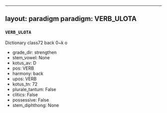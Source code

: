 
---
layout: paradigm
paradigm: VERB_ULOTA
---
### ` VERB_ULOTA `

Dictionary class72 back 0~k o
* grade_dir: strengthen
* stem_vowel: None
* kotus_av: D
* pos: VERB
* harmony: back
* upos: VERB
* kotus_tn: 72
* plurale_tantum: False
* clitics: False
* possessive: False
* stem_diphthong: None
